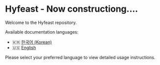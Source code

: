 # Hyfeast - Now constructiong....

Welcome to the Hyfeast repository.

Available documentation languages:

- 🇰🇷 [한국어 (Korean)](./README.ko.md)
- 🇺🇸 [English](./README.en.md)

Please select your preferred language to view detailed usage instructions.
